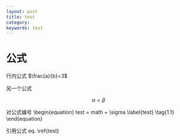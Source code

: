 ```yaml
---
layout: post
title: test 
category:  
keywords: test 
---
```


# 公式

行内公式 $\frac{a}{b}=3$

另一个公式 

$$ \alpha = \beta $$

对公式编号
\begin{equation}
test = math + \sigma
\label{test}
\tag{1.1}
\end{equation}

引用公式 eq. \ref{test} 

